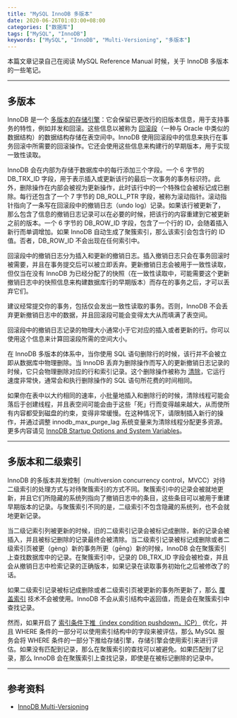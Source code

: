 ```yaml
---
title: "MySQL InnoDB 多版本"
date: 2020-06-26T01:03:00+08:00
categories: ["数据库"]
tags: ["MySQL", "InnoDB"]
keywords: ["MySQL", "InnoDB", "Multi-Versioning", "多版本"]
---
```


本篇文章记录自己在阅读 MySQL Reference Manual 时候，关于 InnoDB 多版本的一些笔记。<!--more-->

---

## 多版本

InnoDB 是一个 [多版本的存储引擎](https://dev.mysql.com/doc/refman/8.0/en/glossary.html#glos_mvcc)：它会保留已更改行的旧版本信息，用于支持事务的特性，例如并发和回滚。这些信息以被称为 [回滚段](https://dev.mysql.com/doc/refman/8.0/en/glossary.html#glos_rollback_segment)（一种与 Oracle 中类似的数据结构）的数据结构存储在表空间中。InnoDB 使用回滚段中的信息来执行在事务回滚中所需要的回滚操作。它还会使用这些信息来构建行的早期版本，用于实现一致性读取。

InnoDB 会在内部为存储于数据库中的每行添加三个字段。一个 6 字节的 DB_TRX_ID 字段，用于表示插入或更新该行的最后一次事务的事务标识符。此外，删除操作在内部会被视为更新操作，此时该行中的一个特殊位会被标记成已删除。每行还包含了一个 7 字节的 DB_ROLL_PTR 字段，被称为滚动指针。滚动指针指向了一条写在回滚段中的撤销日志（undo log）记录。如果该行被更新了，那么包含了信息的撤销日志记录可以在必要的时候，把该行的内容重建到它被更新之前的版本。一个 6 字节的 DB_ROW_ID 字段，包含了一个行的 ID，会随着插入新行而单调增加。如果 InnoDB 自动生成了聚簇索引，那么该索引会包含行的 ID 值。否者，DB_ROW_ID 不会出现在任何索引中。

回滚段中的撤销日志分为插入和更新的撤销日志。插入撤销日志只会在事务回滚时被需要，并且在事务提交后可以被立即丢弃。更新撤销日志会被用于一致性读取，但仅当在没有 InnoDB 为已经分配了的快照（在一致性读取中，可能需要这个更新撤销日志中的快照信息来构建数据库行的早期版本）而存在的事务之后，才可以丢弃它们。

建议经常提交你的事务，包括仅会发出一致性读取的事务。否则，InnoDB 不会丢弃更新撤销日志中的数据，并且回滚段可能会变得太大从而填满了表空间。

回滚段中的撤销日志记录的物理大小通常小于它对应的插入或者更新的行。你可以使用这个信息来计算回滚段所需的空间大小。

在 InnoDB 多版本的体系中，当你使用 SQL 语句删除行的时候，该行并不会被立即从数据库中物理删除。当 InnoDB 丢弃为删除操作而写入的更新撤销日志记录的时候，它只会物理删除对应的行和索引记录。这个删除操作被称为 [清除](https://dev.mysql.com/doc/refman/8.0/en/glossary.html#glos_purge)，它运行速度非常快，通常会和执行删除操作的 SQL 语句所花费的时间相同。

如果你在表中以大约相同的速率，小批量地插入和删除行的时候，清除线程可能会落后于创建线程，并且表空间可能会由于这些「死」行而变得越来越大，从而使所有内容都受到磁盘的约束，变得非常缓慢。在这种情况下，请限制插入新行的操作，并通过调整 innodb_max_purge_lag 系统变量来为清除线程分配更多资源。更多内容请见 [InnoDB Startup Options and System Variables](https://dev.mysql.com/doc/refman/8.0/en/innodb-parameters.html)。

---

## 多版本和二级索引

InnoDB 的多版本并发控制（multiversion concurrency control，MVCC）对待二级索引的处理方式与对待聚簇索引的方式不同。聚簇索引中的记录会被就地更新，并且它们所隐藏的系统列指向了撤销日志中的条目，这些条目可以被用于重建早期版本的记录。与聚簇索引不同的是，二级索引不包含隐藏的系统列，也不会就地更新记录。

当二级记索引列被更新的时候，旧的二级索引记录会被标记成删除，新的记录会被插入，并且被标记删除的记录最终会被清除。当二级索引记录被标记成删除或者二级索引页被更（gèng）新的事务所更（gēng）新的时候，InnoDB 会在聚簇索引上查找数据库中的记录。在聚簇索引中，记录的 DB_TRX_ID 字段会被检查，并且会从撤销日志中检索记录的正确版本，如果记录在读取事务初始化之后被修改了的话。

如果二级索引记录被标记成删除或者二级索引页被更新的事务所更新了，那么 [覆盖索引](https://dev.mysql.com/doc/refman/8.0/en/glossary.html#glos_covering_index) 技术不会被使用。InnoDB 不会从索引结构中返回值，而是会在聚簇索引中查找记录。

然而，如果开启了 [索引条件下推（index condition pushdown，ICP）](https://dev.mysql.com/doc/refman/8.0/en/index-condition-pushdown-optimization.html) 优化，并且 WHERE 条件的一部分可以使用索引结构中的字段来被评估，那么 MySQL 服务会将 WHERE 条件的一部分下推给存储引擎，存储引擎会使用索引来进行评估。如果没有匹配到记录，那么在聚簇索引的查找可以被避免。如果匹配到了记录，那么 InnoDB 会在聚簇索引上查找记录，即使是在被标记删除的记录中。

---

## 参考资料

- [InnoDB Multi-Versioning](https://dev.mysql.com/doc/refman/8.0/en/innodb-multi-versioning.html)
